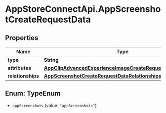 # AppStoreConnectApi.AppScreenshotCreateRequestData

## Properties

Name | Type | Description | Notes
------------ | ------------- | ------------- | -------------
**type** | **String** |  | 
**attributes** | [**AppClipAdvancedExperienceImageCreateRequestDataAttributes**](AppClipAdvancedExperienceImageCreateRequestDataAttributes.md) |  | 
**relationships** | [**AppScreenshotCreateRequestDataRelationships**](AppScreenshotCreateRequestDataRelationships.md) |  | 



## Enum: TypeEnum


* `appScreenshots` (value: `"appScreenshots"`)




